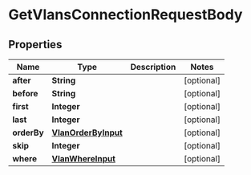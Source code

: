 

# GetVlansConnectionRequestBody


## Properties

Name | Type | Description | Notes
------------ | ------------- | ------------- | -------------
**after** | **String** |  |  [optional]
**before** | **String** |  |  [optional]
**first** | **Integer** |  |  [optional]
**last** | **Integer** |  |  [optional]
**orderBy** | [**VlanOrderByInput**](VlanOrderByInput.md) |  |  [optional]
**skip** | **Integer** |  |  [optional]
**where** | [**VlanWhereInput**](VlanWhereInput.md) |  |  [optional]



